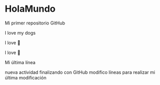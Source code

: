 # HolaMundo

Mi primer repositorio GitHub

I love my dogs

I love :pizza:

I love :cake:

Mi última línea

nueva actividad
finalizando con GitHub
modifico líneas
para realizar mi última modificación
